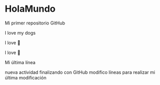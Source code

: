 # HolaMundo

Mi primer repositorio GitHub

I love my dogs

I love :pizza:

I love :cake:

Mi última línea

nueva actividad
finalizando con GitHub
modifico líneas
para realizar mi última modificación
